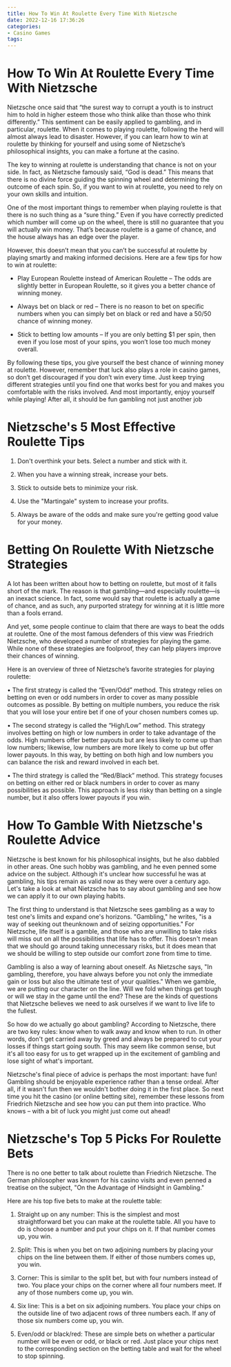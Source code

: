 ```yaml
---
title: How To Win At Roulette Every Time With Nietzsche
date: 2022-12-16 17:36:26
categories:
- Casino Games
tags:
---
```



#  How To Win At Roulette Every Time With Nietzsche

Nietzsche once said that “the surest way to corrupt a youth is to instruct him to hold in higher esteem those who think alike than those who think differently.” This sentiment can be easily applied to gambling, and in particular, roulette. When it comes to playing roulette, following the herd will almost always lead to disaster. However, if you can learn how to win at roulette by thinking for yourself and using some of Nietzsche’s philosophical insights, you can make a fortune at the casino.

The key to winning at roulette is understanding that chance is not on your side. In fact, as Nietzsche famously said, “God is dead.” This means that there is no divine force guiding the spinning wheel and determining the outcome of each spin. So, if you want to win at roulette, you need to rely on your own skills and intuition.

One of the most important things to remember when playing roulette is that there is no such thing as a “sure thing.” Even if you have correctly predicted which number will come up on the wheel, there is still no guarantee that you will actually win money. That’s because roulette is a game of chance, and the house always has an edge over the player.

However, this doesn’t mean that you can’t be successful at roulette by playing smartly and making informed decisions. Here are a few tips for how to win at roulette:

- Play European Roulette instead of American Roulette – The odds are slightly better in European Roulette, so it gives you a better chance of winning money.

- Always bet on black or red – There is no reason to bet on specific numbers when you can simply bet on black or red and have a 50/50 chance of winning money.

- Stick to betting low amounts – If you are only betting $1 per spin, then even if you lose most of your spins, you won’t lose too much money overall.

 By following these tips, you give yourself the best chance of winning money at roulette. However, remember that luck also plays a role in casino games, so don’t get discouraged if you don’t win every time. Just keep trying different strategies until you find one that works best for you and makes you comfortable with the risks involved. And most importantly, enjoy yourself while playing! After all, it should be fun gambling not just another job

#  Nietzsche's 5 Most Effective Roulette Tips

1. Don't overthink your bets. Select a number and stick with it.

2. When you have a winning streak, increase your bets.

3. Stick to outside bets to minimize your risk.

4. Use the "Martingale" system to increase your profits.

5. Always be aware of the odds and make sure you're getting good value for your money.

#  Betting On Roulette With Nietzsche Strategies

A lot has been written about how to betting on roulette, but most of it falls short of the mark. The reason is that gambling—and especially roulette—is an inexact science. In fact, some would say that roulette is actually a game of chance, and as such, any purported strategy for winning at it is little more than a fools errand.

And yet, some people continue to claim that there are ways to beat the odds at roulette. One of the most famous defenders of this view was Friedrich Nietzsche, who developed a number of strategies for playing the game. While none of these strategies are foolproof, they can help players improve their chances of winning.

Here is an overview of three of Nietzsche’s favorite strategies for playing roulette:

• The first strategy is called the “Even/Odd” method. This strategy relies on betting on even or odd numbers in order to cover as many possible outcomes as possible. By betting on multiple numbers, you reduce the risk that you will lose your entire bet if one of your chosen numbers comes up.

• The second strategy is called the “High/Low” method. This strategy involves betting on high or low numbers in order to take advantage of the odds. High numbers offer better payouts but are less likely to come up than low numbers; likewise, low numbers are more likely to come up but offer lower payouts. In this way, by betting on both high and low numbers you can balance the risk and reward involved in each bet.

• The third strategy is called the “Red/Black” method. This strategy focuses on betting on either red or black numbers in order to cover as many possibilities as possible. This approach is less risky than betting on a single number, but it also offers lower payouts if you win.

#  How To Gamble With Nietzsche's Roulette Advice

Nietzsche is best known for his philosophical insights, but he also dabbled in other areas. One such hobby was gambling, and he even penned some advice on the subject. Although it's unclear how successful he was at gambling, his tips remain as valid now as they were over a century ago. Let's take a look at what Nietzsche has to say about gambling and see how we can apply it to our own playing habits.

The first thing to understand is that Nietzsche sees gambling as a way to test one's limits and expand one's horizons. "Gambling," he writes, "is a way of seeking out theunknown and of seizing opportunities." For Nietzsche, life itself is a gamble, and those who are unwilling to take risks will miss out on all the possibilities that life has to offer. This doesn't mean that we should go around taking unnecessary risks, but it does mean that we should be willing to step outside our comfort zone from time to time.

Gambling is also a way of learning about oneself. As Nietzsche says, "In gambling, therefore, you have always before you not only the immediate gain or loss but also the ultimate test of your qualities." When we gamble, we are putting our character on the line. Will we fold when things get tough or will we stay in the game until the end? These are the kinds of questions that Nietzsche believes we need to ask ourselves if we want to live life to the fullest.

So how do we actually go about gambling? According to Nietzsche, there are two key rules: know when to walk away and know when to run. In other words, don't get carried away by greed and always be prepared to cut your losses if things start going south. This may seem like common sense, but it's all too easy for us to get wrapped up in the excitement of gambling and lose sight of what's important.

Nietzsche's final piece of advice is perhaps the most important: have fun! Gambling should be enjoyable experience rather than a tense ordeal. After all, if it wasn't fun then we wouldn't bother doing it in the first place. So next time you hit the casino (or online betting site), remember these lessons from Friedrich Nietzsche and see how you can put them into practice. Who knows – with a bit of luck you might just come out ahead!

#  Nietzsche's Top 5 Picks For Roulette Bets

There is no one better to talk about roulette than Friedrich Nietzsche. The German philosopher was known for his casino visits and even penned a treatise on the subject, "On the Advantage of Hindsight in Gambling."

Here are his top five bets to make at the roulette table:

1) Straight up on any number: This is the simplest and most straightforward bet you can make at the roulette table. All you have to do is choose a number and put your chips on it. If that number comes up, you win.

2) Split: This is when you bet on two adjoining numbers by placing your chips on the line between them. If either of those numbers comes up, you win.

3) Corner: This is similar to the split bet, but with four numbers instead of two. You place your chips on the corner where all four numbers meet. If any of those numbers come up, you win.

4) Six line: This is a bet on six adjoining numbers. You place your chips on the outside line of two adjacent rows of three numbers each. If any of those six numbers come up, you win.

5) Even/odd or black/red: These are simple bets on whether a particular number will be even or odd, or black or red. Just place your chips next to the corresponding section on the betting table and wait for the wheel to stop spinning.